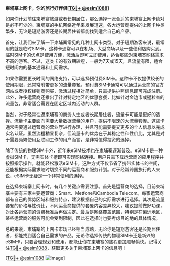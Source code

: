**柬埔寨上网卡，你的旅行好伴侣[[TG💪+ @esim1088](https://t.me/s/esim1088)]**

如果你计划前往柬埔寨旅游或者长期居住，那么选择一张合适的柬埔寨上网卡绝对是必不可少的。柬埔寨的手机网络近年来发展迅速，各大运营商提供的上网卡种类繁多，无论是短期游客还是长期居住者都能找到适合自己的产品。

首先，让我们来了解一下柬埔寨常见的几种上网卡类型。对于短期游客来说，最常用的就是临时SIM卡。这种卡通常可以在机场、大型商场以及一些便利店购买到。临时SIM卡的优点是使用方便，激活后即可立即使用，适合那些对柬埔寨网络需求不高的游客。不过，这类卡的有效期较短，一般为7天或15天，且流量有限，适合短时间内的基本通讯和上网需求。

如果你需要更长时间的网络支持，可以选择预付费SIM卡。这种卡不仅提供较长的使用期限，还常常附带更多的流量套餐。预付费SIM卡通常可以通过运营商的官方网站或者授权经销商购买，激活过程相对简单，只需提供护照信息即可完成注册。此外，许多运营商还推出了针对特定地区的优惠套餐，比如针对金边市或暹粒省的流量包，非常适合需要在固定区域内活动的人群。

当然，对于经常往返柬埔寨的商务人士或者长期居住者，流量卡可能是更好的选择。流量卡主要面向需要大量数据流量的用户，提供不限速的大流量套餐。这些卡通常需要通过运营商的营业厅进行办理，并且可能需要提交更多的个人信息以完成实名认证。虽然流程稍显复杂，但流量卡的优势在于其稳定性和性价比，尤其是对于需要频繁使用互联网工作的用户而言，是非常值得投资的选择。

除了传统的物理SIM卡外，近年来eSIM技术也在柬埔寨逐渐普及。eSIM卡是一种虚拟SIM卡，无需实体卡槽即可实现网络连接。用户只需下载运营商的应用程序并按照指示操作，就能轻松激活eSIM卡。这种方式不仅节省了携带实体卡的空间，还能根据实际需求随时切换不同的运营商和服务计划。对于经常跨国旅行的人来说，eSIM卡无疑是一个非常便利的选择。

在选择柬埔寨上网卡时，有几个关键点需要注意。首先是运营商的选择，目前柬埔寨主要有三家主要运营商：Smart、Metfone和Cambodia Telecom。每家运营商都有自己的优势区域和服务特点，建议根据自己的实际需求进行选择。其次是流量套餐的价格与性价比，不同运营商提供的套餐内容差异较大，建议提前做好功课，对比各运营商的资费标准后再做决定。最后是网络覆盖范围，特别是在偏远地区，某些运营商的服务可能会受到限制，因此在选择时也要考虑目的地的具体情况。

总的来说，柬埔寨的上网卡市场已经相当成熟，无论你是短期游客还是长期居住者，都能找到适合自己需求的产品。无论你选择传统的物理SIM卡还是新兴的eSIM卡，只要合理规划和使用，都能让你在柬埔寨的旅程更加顺畅愉快。记得关注[TG💪+ @esim1088](https://t.me/s/esim1088)，获取更多关于柬埔寨上网卡的信息吧！

[[TG💪+ @esim1088](https://t.me/s/esim1088) ![Image](https://i.postimg.cc/4NQfJmqS/Snipaste-2025-05-13-00-14-12.png)]